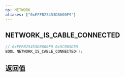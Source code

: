 ```yaml
---
ns: NETWORK
aliases: ["0xEFFB25453D8600F9"]
---
```

## NETWORK_IS_CABLE_CONNECTED

```c
// 0xEFFB25453D8600F9 0x5C065D55
BOOL NETWORK_IS_CABLE_CONNECTED();
```


## 返回值

